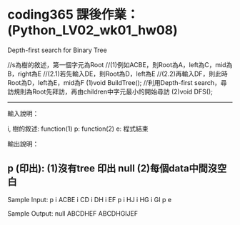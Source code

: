# coding365 課後作業： (Python_LV02_wk01_hw08)

Depth-first search for Binary Tree 

//s為樹的敘述，第一個字元為Root 
//(1)例如ACBE，則Root為A，left為C，mid為B，right為E 
//(2.1)若先輸入DE，則Root為D，left為E 
//(2.2)再輸入DF，則此時Root為D，left為E，mid為F 
(1)void BuildTree(); 
//利用Depth-first search，尋訪規則為Root先拜訪，再由children中字元最小的開始尋訪 
(2)void DFS(); 

--------------------- 
輸入說明： 

i, 樹的敘述: function(1) 
p: function(2) 
e: 程式結束 

輸出說明： 

p (印出): 
(1)沒有tree 印出 null 
(2)每個data中間沒空白 
--------------------- 
Sample Input: 
p 
i 
ACBE 
i 
CD 
i 
DH 
i 
EF 
p 
i 
HJ 
i 
HG 
i 
GI 
p 
e 

Sample Output: 
null 
ABCDHEF 
ABCDHGIJEF
